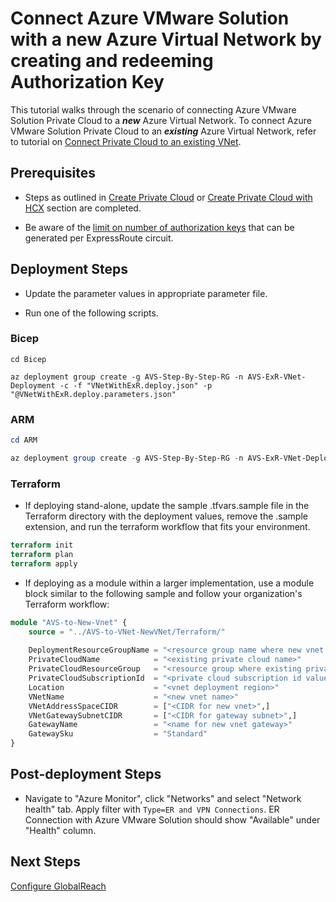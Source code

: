 # Connect Azure VMware Solution with a new Azure Virtual Network by creating and redeeming Authorization Key

This tutorial walks through the scenario of connecting Azure VMware Solution Private Cloud to a ***new*** Azure Virtual Network. To connect Azure VMware Solution Private Cloud to an ***existing*** Azure Virtual Network, refer to tutorial on [Connect Private Cloud to an existing VNet](../../Networking/AVS-to-VNet-ExistingVNet/readme.md).

## Prerequisites

* Steps as outlined in [Create Private Cloud](../../PrivateCloud/AVS-PrivateCloud/readme.md) or [Create Private Cloud with HCX](../../PrivateCloud/AVS-PrivateCloud-WithHCX/readme.md) section are completed.

* Be aware of the [limit on number of authorization keys](https://docs.microsoft.com/azure/expressroute/expressroute-faqs#can-i-link-to-more-than-one-virtual-network-to-an-expressroute-circuit) that can be generated per ExpressRoute circuit.

## Deployment Steps

* Update the parameter values in appropriate parameter file.

* Run one of the following scripts.

### Bicep

```azurecli-interactive
cd Bicep

az deployment group create -g AVS-Step-By-Step-RG -n AVS-ExR-VNet-Deployment -c -f "VNetWithExR.deploy.json" -p "@VNetWithExR.deploy.parameters.json"
```

### ARM

```powershell
cd ARM

az deployment group create -g AVS-Step-By-Step-RG -n AVS-ExR-VNet-Deployment -c -f "VNetWithExR.deploy.json" -p "@VNetWithExR.deploy.parameters.json"
```

### Terraform
* If deploying stand-alone, update the sample .tfvars.sample file in the Terraform directory with the deployment values, remove the .sample extension, and run the terraform workflow that fits your environment.
```terraform
terraform init
terraform plan
terraform apply
```
* If deploying as a module within a larger implementation, use a module block similar to the following sample and follow your organization's Terraform workflow:
```terraform
module "AVS-to-New-Vnet" {
    source = "../AVS-to-VNet-NewVNet/Terraform/"
    
    DeploymentResourceGroupName = "<resource group name where new vnet and gateway will be deployed>"
    PrivateCloudName            = "<existing private cloud name>"
    PrivateCloudResourceGroup   = "<resource group where existing private cloud is deployed"
    PrivateCloudSubscriptionId  = "<private cloud subscription id value (not full resource id)>"
    Location                    = "<vnet deployment region>"
    VNetName                    = "<new vnet name>"
    VNetAddressSpaceCIDR        = ["<CIDR for new vnet>",]
    VNetGatewaySubnetCIDR       = ["<CIDR for gateway subnet>",]
    GatewayName                 = "<name for new vnet gateway>"
    GatewaySku                  = "Standard"
}
```
## Post-deployment Steps

* Navigate to "Azure Monitor", click "Networks" and select "Network health" tab. Apply filter with `Type=ER and VPN Connections`. ER Connection with Azure VMware Solution should show "Available" under "Health" column.

## Next Steps

[Configure GlobalReach](../../Networking/AVS-to-OnPremises-ExpressRoute-GlobalReach/readme.md)
